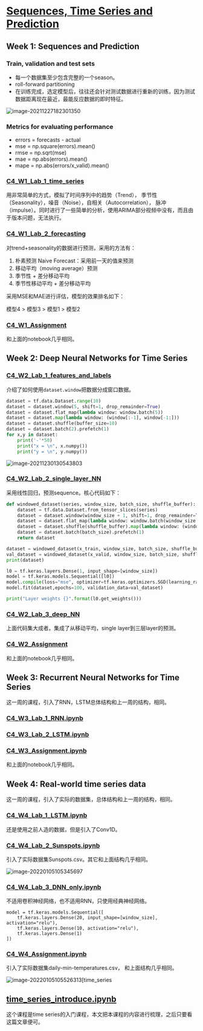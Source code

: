 # [Sequences, Time Series and Prediction](https://www.coursera.org/learn/tensorflow-sequences-time-series-and-prediction/home/welcome)

## Week 1: Sequences and Prediction

### Train, validation and test sets

- 每一个数据集至少包含完整的一个season。
- roll-forward partitioning
- 在训练完成，选定模型后，往往还会针对测试数据进行重新的训练，因为测试数据距离现在最近，最能反应数据的即时特征。

![image-20211227182301350](../attention-models-in-nlp/images/image-20211227182301350.png)

### Metrics for evaluating performance

- errors = forecasts - actual
- mse = np.square(errors).mean()
- rmse = np.sqrt(mse)
- mae = np.abs(errors).mean()
- mape = np.abs(errors/x_valid).mean()

### [C4_W1_Lab_1_time_series](http://15.15.175.163:18888/notebooks/eipi10/xuxiangwen.github.io/_notes/05-ai/54-tensorflow/sequences-time-series-and-prediction/C4_W1_Lab_1_time_series.ipynb)

用非常简单的方式，模拟了时间序列中的趋势（Trend）， 季节性（Seasonality），噪音（Noise），自相关（Autocorrelation）， 脉冲（impulse）。同时进行了一些简单的分析，使用ARIMA部分视频中没有，而且由于版本问题，无法执行。

### [C4_W1_Lab_2_forecasting](http://15.15.175.163:18888/notebooks/eipi10/xuxiangwen.github.io/_notes/05-ai/54-tensorflow/sequences-time-series-and-prediction/C4_W1_Lab_2_forecasting.ipynb)

对trend+seasonality的数据进行预测，采用的方法有：

1. 朴素预测 Naive Forecast：采用前一天的值来预测
2. 移动平均（moving average）预测
3. 季节性 + 差分移动平均 
4. 季节性移动平均 + 差分移动平均

采用MSE和MAE进行评估，模型的效果排名如下：

模型4 > 模型3 > 模型1 > 模型2

### [C4_W1_Assignment](http://15.15.175.163:18888/notebooks/eipi10/xuxiangwen.github.io/_notes/05-ai/54-tensorflow/sequences-time-series-and-prediction/C4_W1_Assignment.ipynb#)

和上面的notebook几乎相同。

## Week 2: Deep Neural Networks for Time Series

### [C4_W2_Lab_1_features_and_labels](http://15.15.175.163:18888/notebooks/eipi10/xuxiangwen.github.io/_notes/05-ai/54-tensorflow/sequences-time-series-and-prediction/C4_W2_Lab_1_features_and_labels.ipynb)

介绍了如何使用`dataset.window`把数据分成窗口数据。

~~~python
dataset = tf.data.Dataset.range(10)
dataset = dataset.window(5, shift=1, drop_remainder=True)
dataset = dataset.flat_map(lambda window: window.batch(5))
dataset = dataset.map(lambda window: (window[:-1], window[-1:]))
dataset = dataset.shuffle(buffer_size=10)
dataset = dataset.batch(2).prefetch(1)
for x,y in dataset:
    print('-'*50) 
    print("x = \n", x.numpy())
    print("y = \n", y.numpy())
~~~

![image-20211230130543803](images/image-20211230130543803.png)

### [C4_W2_Lab_2_single_layer_NN](http://15.15.175.163:18888/notebooks/eipi10/xuxiangwen.github.io/_notes/05-ai/54-tensorflow/sequences-time-series-and-prediction/C4_W2_Lab_2_single_layer_NN.ipynb)

采用线性回归，预测sequence。核心代码如下：

~~~python
def windowed_dataset(series, window_size, batch_size, shuffle_buffer):
    dataset = tf.data.Dataset.from_tensor_slices(series)
    dataset = dataset.window(window_size + 1, shift=1, drop_remainder=True)
    dataset = dataset.flat_map(lambda window: window.batch(window_size + 1))
    dataset = dataset.shuffle(shuffle_buffer).map(lambda window: (window[:-1], window[-1]))
    dataset = dataset.batch(batch_size).prefetch(1)
    return dataset

dataset = windowed_dataset(x_train, window_size, batch_size, shuffle_buffer_size)
val_dataset = windowed_dataset(x_valid, window_size, batch_size, shuffle_buffer_size)
print(dataset)

l0 = tf.keras.layers.Dense(1, input_shape=[window_size])
model = tf.keras.models.Sequential([l0])
model.compile(loss="mse", optimizer=tf.keras.optimizers.SGD(learning_rate=1e-6, momentum=0.9))
model.fit(dataset,epochs=100, validation_data=val_dataset)

print("Layer weights {}".format(l0.get_weights()))
~~~

### [C4_W2_Lab_3_deep_NN](http://15.15.175.163:18888/notebooks/eipi10/xuxiangwen.github.io/_notes/05-ai/54-tensorflow/sequences-time-series-and-prediction/C4_W2_Lab_3_deep_NN.ipynb#%E4%B8%89%E5%B1%82%E7%BB%8F%E5%85%B8%E7%A5%9E%E7%BB%8F%E7%BD%91%E7%BB%9C)

上面代码集大成者。集成了从移动平均，single layer到三层layer的预测。

### [C4_W2_Assignment](http://15.15.175.163:18888/notebooks/eipi10/xuxiangwen.github.io/_notes/05-ai/54-tensorflow/sequences-time-series-and-prediction/C4_W2_Assignment.ipynb)

和上面的notebook几乎相同。

## Week 3: Recurrent Neural Networks for Time Series

这一周的课程，引入了RNN，LSTM总体结构和上一周的结构，相同。

### [C4_W3_Lab_1_RNN.ipynb](http://15.15.175.163:18888/notebooks/eipi10/xuxiangwen.github.io/_notes/05-ai/54-tensorflow/sequences-time-series-and-prediction/C4_W3_Lab_1_RNN.ipynb)

### [C4_W3_Lab_2_LSTM.ipynb](http://15.15.175.163:18888/notebooks/eipi10/xuxiangwen.github.io/_notes/05-ai/54-tensorflow/sequences-time-series-and-prediction/C4_W3_Lab_2_LSTM.ipynb)

### [C4_W3_Assignment.ipynb](http://15.15.175.163:18888/notebooks/eipi10/xuxiangwen.github.io/_notes/05-ai/54-tensorflow/sequences-time-series-and-prediction/C4_W3_Assignment.ipynb)

和上面的notebook几乎相同。

## Week 4: Real-world time series data

这一周的课程，引入了实际的数据集，总体结构和上一周的结构，相同。

### [C4_W4_Lab_1_LSTM.ipynb](http://15.15.175.163:18888/notebooks/eipi10/xuxiangwen.github.io/_notes/05-ai/54-tensorflow/sequences-time-series-and-prediction/C4_W4_Lab_1_LSTM.ipynb)

还是使用之前人造的数据，但是引入了Conv1D。

### [C4_W4_Lab_2_Sunspots.ipynb](http://15.15.175.163:18888/notebooks/eipi10/xuxiangwen.github.io/_notes/05-ai/54-tensorflow/sequences-time-series-and-prediction/C4_W4_Lab_2_Sunspots.ipynb)

引入了实际数据集Sunspots.csv。其它和上面结构几乎相同。

![image-20220105105345697](images/image-20220105105345697.png)

### [C4_W4_Lab_3_DNN_only.ipynb](http://15.15.175.163:18888/notebooks/eipi10/xuxiangwen.github.io/_notes/05-ai/54-tensorflow/sequences-time-series-and-prediction/C4_W4_Lab_3_DNN_only.ipynb)

不适用卷积神经网络，也不适用RNN，只使用经典神经网络。

~~~
model = tf.keras.models.Sequential([
    tf.keras.layers.Dense(20, input_shape=[window_size], activation="relu"), 
    tf.keras.layers.Dense(10, activation="relu"),
    tf.keras.layers.Dense(1)
])
~~~

### [C4_W4_Assignment.ipynb](http://15.15.175.163:18888/notebooks/eipi10/xuxiangwen.github.io/_notes/05-ai/54-tensorflow/sequences-time-series-and-prediction/C4_W4_Assignment.ipynb)

引入了实际数据集daily-min-temperatures.csv， 和上面结构几乎相同。

![image-20220105105526313](images/image-20220105105526313.png)[time_series

## [time_series_introduce.ipynb](http://15.15.175.163:18888/notebooks/eipi10/xuxiangwen.github.io/_notes/05-ai/54-tensorflow/sequences-time-series-and-prediction/time_series_introduce.ipynb)

这个课程是time series的入门课程，本文把本课程的内容进行梳理，之后只要看这篇文章便可。
